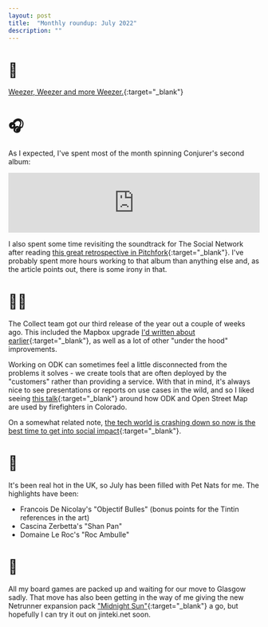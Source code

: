 ```yaml
---
layout: post
title:  "Monthly roundup: July 2022"
description: ""
---
```


# 🎸

[Weezer, Weezer and more Weezer.](/2022/07/20/best-of-the-month-june-2022.html){:target="_blank"}

# 🎧

As I expected, I've spent most of the month spinning Conjurer's second album:

<iframe style="border: 0; width: 100%; height: 120px;" src="https://bandcamp.com/EmbeddedPlayer/album=2582856030/size=large/bgcol=ffffff/linkcol=0687f5/tracklist=false/artwork=small/transparent=true/" seamless><a href="https://conjureruk.bandcamp.com/album/p-thos">Páthos by Conjurer</a></iframe>

I also spent some time revisiting the soundtrack for The Social Network after reading [this great retrospective in Pitchfork](https://pitchfork.com/reviews/albums/trent-reznor-atticus-ross-the-social-network/?utm_source=pocket_mylist){:target="_blank"}. I've probably spent more hours working to that album than anything else and, as the article points out, there is some irony in that.

# 👨‍💻

The Collect team got our third release of the year out a couple of weeks ago. This included the Mapbox upgrade [I'd written about earlier](/2022/07/04/mapbox.html){:target="_blank"}, as well as a lot of other "under the hood" improvements. 

Working on ODK can sometimes feel a little disconnected from the problems it solves - we create tools that are often deployed by the "customers" rather than providing a service. With that in mind, it's always nice to see presentations or reports on use cases in the wild, and so I liked seeing [this talk](https://www.youtube.com/watch?v=qgk9al1rluE){:target="_blank"} around how ODK and Open Street Map are used by firefighters in Colorado.

On a somewhat related note, [the tech world is crashing down so now is the best time to get into social impact](https://www.linkedin.com/pulse/tech-world-crashing-down-here-4-reasons-why-now-best-time-sims/?trackingId=0stT90sDVsya8z7rsMN3Jw%3D%3D&utm_source=pocket_mylist){:target="_blank"}.

# 🍷

It's been real hot in the UK, so July has been filled with Pet Nats for me. The highlights have been:

* Francois De Nicolay's "Objectif Bulles" (bonus points for the Tintin references in the art)
* Cascina Zerbetta's "Shan Pan"
* Domaine Le Roc's "Roc Ambulle"

# 🎲

All my board games are packed up and waiting for our move to Glasgow sadly. That move has also been getting in the way of me giving the new Netrunner expansion pack ["Midnight Sun"](https://nisei.net/products/midnight-sun/){:target="_blank"} a go, but hopefully I can try it out on jinteki.net soon.